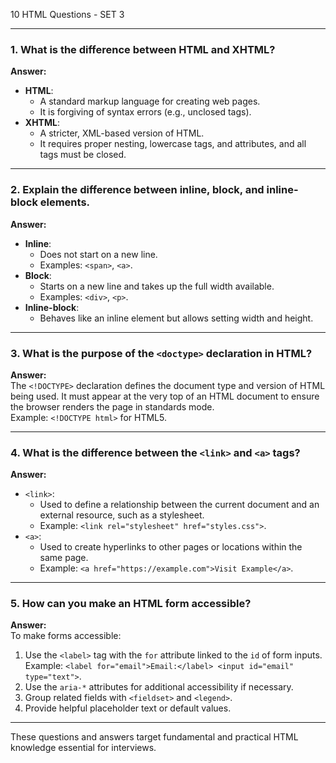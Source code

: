 10 HTML Questions - SET 3

---

### **1. What is the difference between HTML and XHTML?**  
**Answer:**  
- **HTML**:  
  - A standard markup language for creating web pages.  
  - It is forgiving of syntax errors (e.g., unclosed tags).  
- **XHTML**:  
  - A stricter, XML-based version of HTML.  
  - It requires proper nesting, lowercase tags, and attributes, and all tags must be closed.  

---

### **2. Explain the difference between inline, block, and inline-block elements.**  
**Answer:**  
- **Inline**:  
  - Does not start on a new line.  
  - Examples: `<span>`, `<a>`.  
- **Block**:  
  - Starts on a new line and takes up the full width available.  
  - Examples: `<div>`, `<p>`.  
- **Inline-block**:  
  - Behaves like an inline element but allows setting width and height.  

---

### **3. What is the purpose of the `<doctype>` declaration in HTML?**  
**Answer:**  
The `<!DOCTYPE>` declaration defines the document type and version of HTML being used. It must appear at the very top of an HTML document to ensure the browser renders the page in standards mode.  
Example: `<!DOCTYPE html>` for HTML5.

---

### **4. What is the difference between the `<link>` and `<a>` tags?**  
**Answer:**  
- `<link>`:  
  - Used to define a relationship between the current document and an external resource, such as a stylesheet.  
  - Example: `<link rel="stylesheet" href="styles.css">`.  
- `<a>`:  
  - Used to create hyperlinks to other pages or locations within the same page.  
  - Example: `<a href="https://example.com">Visit Example</a>`.

---

### **5. How can you make an HTML form accessible?**  
**Answer:**  
To make forms accessible:  
1. Use the `<label>` tag with the `for` attribute linked to the `id` of form inputs.  
   Example: `<label for="email">Email:</label> <input id="email" type="text">`.  
2. Use the `aria-*` attributes for additional accessibility if necessary.  
3. Group related fields with `<fieldset>` and `<legend>`.  
4. Provide helpful placeholder text or default values.

--- 

These questions and answers target fundamental and practical HTML knowledge essential for interviews.
